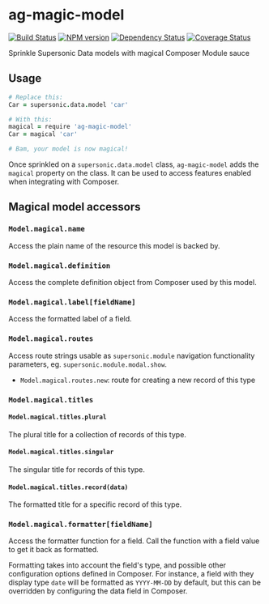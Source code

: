 ag-magic-model
========

[![Build Status](http://img.shields.io/travis/AppGyver/ag-magic-model/master.svg)](https://travis-ci.org/AppGyver/ag-magic-model)
[![NPM version](http://img.shields.io/npm/v/ag-magic-model.svg)](https://www.npmjs.org/package/ag-magic-model)
[![Dependency Status](http://img.shields.io/david/AppGyver/ag-magic-model.svg)](https://david-dm.org/AppGyver/ag-magic-model)
[![Coverage Status](https://img.shields.io/coveralls/AppGyver/ag-magic-model.svg)](https://coveralls.io/r/AppGyver/ag-magic-model)

Sprinkle Supersonic Data models with magical Composer Module sauce

## Usage

```coffeescript
# Replace this:
Car = supersonic.data.model 'car'

# With this:
magical = require 'ag-magic-model'
Car = magical 'car'

# Bam, your model is now magical!
```

Once sprinkled on a `supersonic.data.model` class, `ag-magic-model` adds the `magical` property on the class. It can be used to access features enabled when integrating with Composer.

## Magical model accessors

### `Model.magical.name`

Access the plain name of the resource this model is backed by.


### `Model.magical.definition`

Access the complete definition object from Composer used by this model.


### `Model.magical.label[fieldName]`

Access the formatted label of a field.


### `Model.magical.routes`

Access route strings usable as `supersonic.module` navigation functionality parameters, eg. `supersonic.module.modal.show`.

- `Model.magical.routes.new`: route for creating a new record of this type


### `Model.magical.titles`

#### `Model.magical.titles.plural`

The plural title for a collection of records of this type.

#### `Model.magical.titles.singular`

The singular title for records of this type.

#### `Model.magical.titles.record(data)`

The formatted title for a specific record of this type.


### `Model.magical.formatter[fieldName]`

Access the formatter function for a field. Call the function with a field value to get it back as formatted.

Formatting takes into account the field's type, and possible other configuration options defined in Composer. For instance, a field with they display type `date` will be formatted as `YYYY-MM-DD` by default, but this can be overridden by configuring the data field in Composer.

